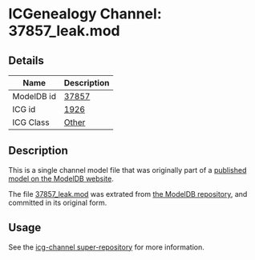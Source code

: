 # ICGenealogy Channel: 37857\_leak.mod

## Details

Name | Description
---- | -----------
ModelDB id | [37857](http://senselab.med.yale.edu/ModelDB/ShowModel.cshtml?model=37857)
ICG id | [1926](http://icg.neurotheory.ox.ac.uk/channels/other/1926)
ICG Class | [Other](http://icg.neurotheory.ox.ac.uk/channels/other)

## Description

This is a single channel model file that was originally part of a [published model on the ModelDB website](http://senselab.med.yale.edu/mModelDB/ShowModel.cshtml?model=37857).

The file [37857\_leak.mod](37857_leak.mod) was extrated from [the ModelDB repository](http://senselab.med.yale.edu/ModelDB/ShowModel.cshtml?model=37857), and committed in its original form.

## Usage

See the [icg-channel super-repository](https://github.com/icgenealogy/icg-channels) for more information.